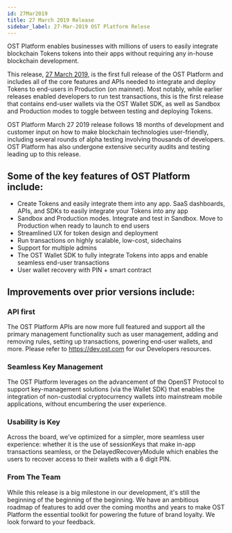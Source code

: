 ```yaml
---
id: 27Mar2019
title: 27 March 2019 Release
sidebar_label: 27-Mar-2019 OST Platform Relese
---
```



OST Platform enables businesses with millions of users to easily integrate blockchain Tokens tokens into their apps without requiring any in-house blockchain development. 

This release, [27 March 2019](https://platform.ost.com), is the first full release of the OST Platform and includes all of the core features and APIs needed to integrate and deploy Tokens to end-users in Production (on mainnet). Most notably, while earlier releases enabled developers to run test transactions, this is the first release that contains end-user wallets via the OST Wallet SDK, as well as Sandbox and Production modes to toggle between testing and deploying Tokens. 

OST Platform March 27 2019 release follows 18 months of development and customer input on how to make blockchain technologies user-friendly, including several rounds of alpha testing involving thousands of developers. OST Platform has also undergone extensive security audits and testing leading up to this release. 

## Some of the key features of OST Platform include:
* Create Tokens and easily integrate them into any app. SaaS dashboards, APIs, and SDKs to easily integrate your Tokens into any app
* Sandbox and Production modes. Integrate and test in Sandbox. Move to Production when ready to launch to end users
* Streamlined UX for token design and deployment
* Run transactions on highly scalable, low-cost, sidechains
* Support for multiple admins
* The OST Wallet SDK to fully integrate Tokens into apps and enable seamless end-user transactions
* User wallet recovery with PIN + smart contract

## Improvements over prior versions include:

### API first
The OST Platform APIs are now more full featured and support all the primary management functionality such as user management, adding and removing rules, setting up transactions, powering end-user wallets, and more. Please refer to https://dev.ost.com for our Developers resources.


### Seamless Key Management
The OST Platform leverages on the advancement of the OpenST Protocol to support key-management solutions (via the Wallet SDK) that enables the integration of non-custodial cryptocurrency wallets into mainstream mobile applications, without encumbering the user experience.


### Usability is Key
Across the board, we’ve optimized for a simpler, more seamless user experience: whether it is the use of sessionKeys that make in-app transactions seamless, or the DelayedRecoveryModule which enables the users to recover access to their wallets with a 6 digit PIN.

### From The Team
While this release is a big milestone in our development, it's still the beginning of the beginning of the beginning. We have an ambitious roadmap of features to add over the coming months and years to make OST Platform the essential toolkit for powering the future of brand loyalty. We look forward to your feedback.